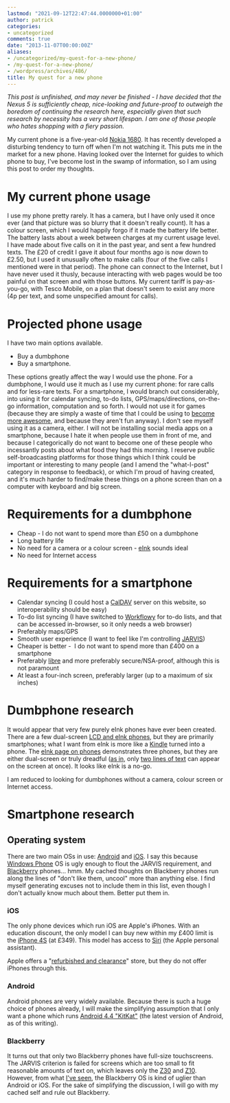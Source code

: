 ```yaml
---
lastmod: "2021-09-12T22:47:44.0000000+01:00"
author: patrick
categories:
- uncategorized
comments: true
date: "2013-11-07T00:00:00Z"
aliases:
- /uncategorized/my-quest-for-a-new-phone/
- /my-quest-for-a-new-phone/
- /wordpress/archives/486/
title: My quest for a new phone
---
```

*This post is unfinished, and may never be finished - I have decided that the Nexus 5 is sufficiently cheap, nice-looking and future-proof to outweigh the boredom of continuing the research here, especially given that such research by necessity has a very short lifespan. I am one of those people who hates shopping with a fiery passion.*

My current phone is a five-year-old [Nokia 1680]. It has recently developed a disturbing tendency to turn off when I'm not watching it.
This puts me in the market for a new phone. Having looked over the Internet for guides to which phone to buy, I've become lost in the swamp of information, so I am using this post to order my thoughts.

# My current phone usage

I use my phone pretty rarely. It has a camera, but I have only used it once ever (and that picture was so blurry that it doesn't really count). It has a colour screen, which I would happily forgo if it made the battery life better. The battery lasts about a week between charges at my current usage level. I have made about five calls on it in the past year, and sent a few hundred texts. The £20 of credit I gave it about four months ago is now down to £2.50, but I used it unusually often to make calls (four of the five calls I mentioned were in that period). The phone can connect to the Internet, but I have never used it thusly, because interacting with web pages would be too painful on that screen and with those buttons. My current tariff is pay-as-you-go, with Tesco Mobile, on a plan that doesn't seem to exist any more (4p per text, and some unspecified amount for calls).

# Projected phone usage

I have two main options available.

*   Buy a dumbphone
*   Buy a smartphone.

These options greatly affect the way I would use the phone. For a dumbphone, I would use it much as I use my current phone: for rare calls and for less-rare texts. For a smartphone, I would branch out considerably, into using it for calendar syncing, to-do lists, GPS/maps/directions, on-the-go information, computation and so forth. I would not use it for games (because they are simply a waste of time that I could be using to [become more awesome][2], and because they aren't fun anyway). I don't see myself using it as a camera, either. I will not be installing social media apps on a smartphone, because I hate it when people use them in front of me, and because I categorically do not want to become one of these people who incessantly posts about what food they had this morning. I reserve public self-broadcasting platforms for those things which I think could be important or interesting to many people (and I amend the "what-I-post" category in response to feedback), or which I'm proud of having created, and it's much harder to find/make these things on a phone screen than on a computer with keyboard and big screen.

# Requirements for a dumbphone

*   Cheap - I do not want to spend more than £50 on a dumbphone
*   Long battery life
*   No need for a camera or a colour screen - [eInk] sounds ideal
*   No need for Internet access

# Requirements for a smartphone

*   Calendar syncing (I could host a [CalDAV] server on this website, so interoperability should be easy)
*   To-do list syncing (I have switched to [Workflowy] for to-do lists, and that can be accessed in-browser, so it only needs a web browser)
*   Preferably maps/GPS
*   Smooth user experience (I want to feel like I'm controlling [JARVIS])
*   Cheaper is better -  I do not want to spend more than £400 on a smartphone
*   Preferably [libre][7] and more preferably secure/NSA-proof, although this is not paramount
*   At least a four-inch screen, preferably larger (up to a maximum of six inches)

# Dumbphone research

It would appear that very few purely eInk phones have ever been created. There are a few dual-screen [LCD and eInk phones][8], but they are primarily smartphones; what I want from eInk is more like a [Kindle] turned into a phone. The [eInk page on phones][10] demonstrates three phones, but they are either dual-screen or truly dreadful ([as in][11], only [two lines of text][12] can appear on the screen at once). It looks like eInk is a no-go.

I am reduced to looking for dumbphones without a camera, colour screen or Internet access.

# Smartphone research

## Operating system

There are two main OSs in use: [Android] and [iOS]. I say this because [Windows Phone] OS is ugly enough to flout the JARVIS requirement, and [Blackberry] phones… hmm. My cached thoughts on Blackberry phones run along the lines of "don't like them, uncool" more than anything else. I find myself generating excuses not to include them in this list, even though I don't actually know much about them. Better put them in.

### iOS

The only phone devices which run iOS are Apple's iPhones. With an education discount, the only model I can buy new within my £400 limit is the [iPhone 4S] (at £349). This model has access to [Siri] (the Apple personal assistant).

Apple offers a "[refurbished and clearance][19]" store, but they do not offer iPhones through this.

### Android

Android phones are very widely available. Because there is such a huge choice of phones already, I will make the simplifying assumption that I only want a phone which runs [Android 4.4 "KitKat"][KitKat] (the latest version of Android, as of this writing).

### Blackberry

It turns out that only two Blackberry phones have full-size touchscreens. The JARVIS criterion is failed for screens which are too small to fit reasonable amounts of text on, which leaves only the [Z30][21] and [Z10][22]. However, from what [I've seen][23], the Blackberry OS is kind of uglier than Android or iOS. For the sake of simplifying the discussion, I will go with my cached self and rule out Blackberry.

 [Nokia 1680]: https://en.wikipedia.org/wiki/Nokia_1680_classic "Nokia 1680 Wikipedia page"
 [2]: http://lesswrong.com/lw/iri/how_to_become_a_1000_year_old_vampire/ "Thousand year old vampire LessWrong page"
 [eInk]: http://www.eink.com "eInk"
 [calDAV]: https://en.wikipedia.org/wiki/CalDAV "CalDAV Wikipedia page"
 [Workflowy]: https://workflowy.com "Workflowy"
 [JARVIS]: https://www.youtube.com/watch?v=D156TfHpE1Q "JARVIS Youtube video"
 [7]: https://en.wikipedia.org/wiki/Gratis_versus_libre "Free-as-in-freedom Wikipedia page"
 [8]: http://gizmodo.com/5967746/this-dual-lcd-and-e-ink-phone-will-be-available-in-2013 "LCD/eInk phone example"
 [Kindle]: https://en.wikipedia.org/wiki/Amazon_Kindle "Amazon Kindle"
 [10]: http://web.archive.org/web/20130718152515/http://www.eink.com/customer_showcase_cell_phones.html "eInk phones showcase"
 [11]: https://en.wikipedia.org/wiki/Motorola_Fone "Motofone eInk phone"
 [12]: https://en.wikipedia.org/wiki/Motofone_f3#Display_technology "Motofone F3 Wikipedia page"
 [Android]: https://en.wikipedia.org/wiki/Android_OS "Android Wikipedia page"
 [iOS]: https://en.wikipedia.org/wiki/IOS "iOS Wikipedia page"
 [Windows Phone]: https://en.wikipedia.org/wiki/Windows_Phone_8 "Windows Phone Wikipedia page"
 [Blackberry]: http://uk.blackberry.com/smartphones.html "Blackberry phone"
 [iPhone 4S]: https://en.wikipedia.org/wiki/Iphone_4s "iPhone 4S Wikipedia page"
 [Siri]: https://en.wikipedia.org/wiki/Siri "Siri Wikipedia page"
 [19]: http://store.apple.com/uk/browse/home/specialdeals "Apple Refurbished store"
 [KitKat]: https://www.android.com/kitkat/ "Android KitKat"
 [21]: http://uk.blackberry.com/smartphones/blackberry-z30.html "Blackberry Z30"
 [22]: http://uk.blackberry.com/smartphones/blackberry-z10 "Blackberry Z10"
 [23]: http://www.youtube.com/watch?v=nyjMVJ3ISDQ "Blackberry Z30 Youtube video"
